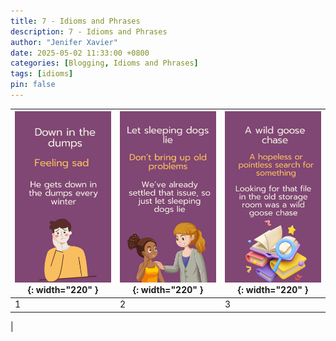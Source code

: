```yaml
---
title: 7 - Idioms and Phrases
description: 7 - Idioms and Phrases
author: "Jenifer Xavier"
date: 2025-05-02 11:33:00 +0800
categories: [Blogging, Idioms and Phrases]
tags: [idioms]
pin: false
---
```


| ![Idioms](/assets/img/7-idioms-and-phrases/1.png){: width="220" } | ![Idioms](/assets/img/7-idioms-and-phrases/2.png){: width="220" } | ![Idioms](/assets/img/7-idioms-and-phrases/3.png){: width="220" } |
| ----------------------------------------------------------------- | ----------------------------------------------------------------- | ----------------------------------------------------------------- |
| 1                                                                 | 2                                                                 | 3                                                                 |

|
